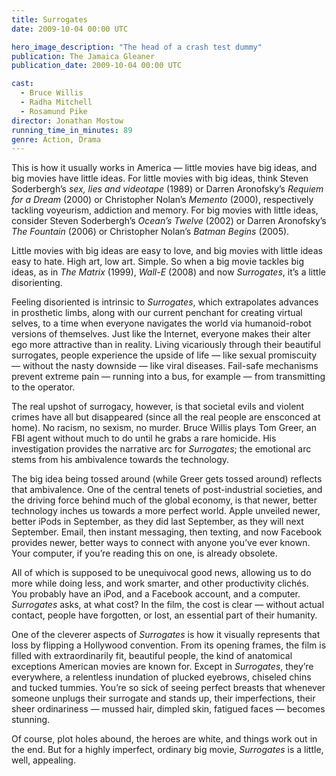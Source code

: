 ```yaml
---
title: Surrogates
date: 2009-10-04 00:00 UTC

hero_image_description: "The head of a crash test dummy"
publication: The Jamaica Gleaner
publication_date: 2009-10-04 00:00 UTC

cast:
  - Bruce Willis
  - Radha Mitchell
  - Rosamund Pike
director: Jonathan Mostow
running_time_in_minutes: 89
genre: Action, Drama
---
```


This is how it usually works in America — little movies have big ideas, and big
movies have little ideas. For little movies with big ideas, think Steven
Soderbergh’s _sex, lies and videotape_ (1989) or Darren Aronofsky’s _Requiem for
a Dream_ (2000) or Christopher Nolan’s _Memento_ (2000), respectively tackling
voyeurism, addiction and memory. For big movies with little ideas, consider
Steven Soderbergh’s _Ocean’s Twelve_ (2002) or Darren Aronofsky’s _The Fountain_
(2006) or Christopher Nolan’s _Batman Begins_ (2005).

Little movies with big ideas are easy to love, and big movies with little ideas
easy to hate. High art, low art. Simple. So when a big movie tackles big ideas,
as in _The Matrix_ (1999), _Wall-E_ (2008) and now _Surrogates_, it’s a little
disorienting.

Feeling disoriented is intrinsic to _Surrogates_, which extrapolates advances in
prosthetic limbs, along with our current penchant for creating virtual selves,
to a time when everyone navigates the world via humanoid-robot versions of
themselves. Just like the Internet, everyone makes their alter ego more
attractive than in reality. Living vicariously through their beautiful
surrogates, people experience the upside of life — like sexual promiscuity —
without the nasty downside — like viral diseases. Fail-safe mechanisms prevent
extreme pain — running into a bus, for example — from transmitting to the
operator.

The real upshot of surrogacy, however, is that societal evils and violent crimes
have all but disappeared (since all the real people are ensconced at home). No
racism, no sexism, no murder. Bruce Willis plays Tom Greer, an FBI agent without
much to do until he grabs a rare homicide. His investigation provides the
narrative arc for _Surrogates_; the emotional arc stems from his ambivalence
towards the technology.

The big idea being tossed around (while Greer gets tossed around) reflects that
ambivalence. One of the central tenets of post-industrial societies, and the
driving force behind much of the global economy, is that newer, better
technology inches us towards a more perfect world. Apple unveiled newer, better
iPods in September, as they did last September, as they will next September.
Email, then instant messaging, then texting, and now Facebook provides newer,
better ways to connect with anyone you’ve ever known. Your computer, if you’re
reading this on one, is already obsolete.

All of which is supposed to be unequivocal good news, allowing us to do more
while doing less, and work smarter, and other productivity clichés. You probably
have an iPod, and a Facebook account, and a computer. _Surrogates_ asks, at what
cost? In the film, the cost is clear — without actual contact, people have
forgotten, or lost, an essential part of their humanity.

One of the cleverer aspects of _Surrogates_ is how it visually represents that
loss by flipping a Hollywood convention. From its opening frames, the film is
filled with extraordinarily fit, beautiful people, the kind of anatomical
exceptions American movies are known for. Except in _Surrogates_, they’re
everywhere, a relentless inundation of plucked eyebrows, chiseled chins and
tucked tummies. You’re so sick of seeing perfect breasts that whenever someone
unplugs their surrogate and stands up, their imperfections, their sheer
ordinariness — mussed hair, dimpled skin, fatigued faces — becomes stunning.

Of course, plot holes abound, the heroes are white, and things work out in the
end. But for a highly imperfect, ordinary big movie, _Surrogates_ is a little,
well, appealing.
